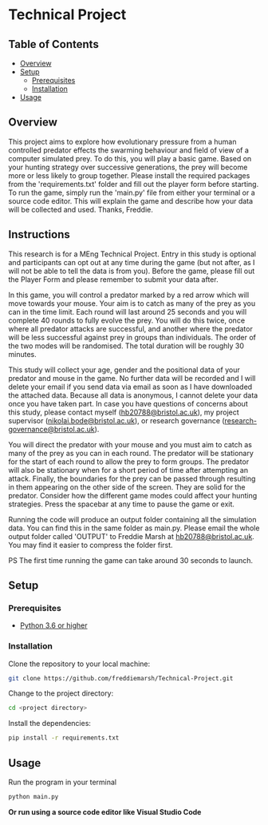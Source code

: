 #  Technical Project 


## Table of Contents
- [Overview](#overview)
- [Setup](#setup)
  - [Prerequisites](#prerequisites)
  - [Installation](#installation)
- [Usage](#usage)
## Overview

This project aims to explore how evolutionary pressure from a human controlled predator effects the swarming behaviour and field of view of a computer simulated prey. To do this, you will play a basic game. Based on your hunting strategy over successive generations, the prey will become more or less likely to group together. Please install the required packages from the 'requirements.txt' folder and fill out the player form before starting. To run the game, simply run the 'main.py' file from either your terminal or a source code editor. This will explain the game and describe how your data will be collected and used. Thanks, Freddie.

## Instructions

This research is for a MEng Technical Project. Entry in this study is optional and participants can opt out at any time during the game (but not after, as I will not be able to tell the data is from you). Before the game, please fill out the Player Form and please remember to submit your data after.

In this game, you will control a predator marked by a red arrow which will move towards your mouse. Your aim is to catch as many of the prey as you can in the time limit. Each round will last around 25 seconds and you will complete 40 rounds to fully evolve the prey. You will do this twice, once where all predator attacks are successful, and another where the predator will be less successful against prey in groups than individuals. The order of the two modes will be randomised. The total duration will be roughly 30 minutes.  

This study will collect your age, gender and the positional data of your predator and mouse in the game. No further data will be recorded and I will delete your email if you send data via email as soon as I have downloaded the attached data. Because all data is anonymous, I cannot delete your data once you have taken part. In case you have questions of concerns about this study, please contact myself (hb20788@bristol.ac.uk), my project supervisor (nikolai.bode@bristol.ac.uk), or research governance (research-governance@bristol.ac.uk).

You will direct the predator with your mouse and you must aim to catch as many of the prey as you can in each round. The predator will be stationary for the start of each round to allow the prey to form groups. The predator will also be stationary when for a short period of time after attempting an attack. Finally, the boundaries for the prey can be passed through resulting in them appearing on the other side of the screen. They are solid for the predator. Consider how the different game modes could affect your hunting strategies. Press the spacebar at any time to pause the game or exit.

Running the code will produce an output folder containing all the simulation data. You can find this in the same folder as main.py. Please email the whole output folder called 'OUTPUT' to Freddie Marsh at hb20788@bristol.ac.uk. You may find it easier to compress the folder first.

PS The first time running the game can take around 30 seconds to launch.



## Setup
### Prerequisites
- [Python 3.6 or higher](https://www.python.org/downloads/)
### Installation
Clone the repository to your local machine:
```bash
git clone https://github.com/freddiemarsh/Technical-Project.git
```
Change to the project directory:
```bash
cd <project directory>
```
Install the dependencies:
```bash
pip install -r requirements.txt
```
## Usage

Run the program in your terminal
```bash
python main.py
```
**Or run using a source code editor like Visual Studio Code**



